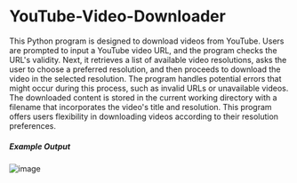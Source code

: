 # YouTube-Video-Downloader
This Python program is designed to download videos from YouTube. Users are prompted to input a YouTube video URL, and the program checks the URL's validity. Next, it retrieves a list of available video resolutions, asks the user to choose a preferred resolution, and then proceeds to download the video in the selected resolution. The program handles potential errors that might occur during this process, such as invalid URLs or unavailable videos. The downloaded content is stored in the current working directory with a filename that incorporates the video's title and resolution. This program offers users flexibility in downloading videos according to their resolution preferences.

##### Example Output
![image](https://github.com/yosefkr123/YouTube-Video-Downloader/assets/145518481/5d0dd933-1299-4051-9798-4c6b852d189d)

